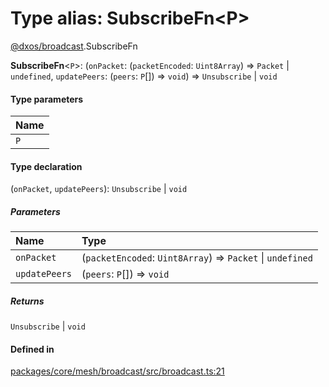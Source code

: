 # Type alias: SubscribeFn<P\>

[@dxos/broadcast](../modules/dxos_broadcast.md).SubscribeFn

 **SubscribeFn**<`P`\>: (`onPacket`: (`packetEncoded`: `Uint8Array`) => `Packet` \| `undefined`, `updatePeers`: (`peers`: `P`[]) => `void`) => `Unsubscribe` \| `void`

#### Type parameters

| Name |
| :------ |
| `P` |

#### Type declaration

(`onPacket`, `updatePeers`): `Unsubscribe` \| `void`

##### Parameters

| Name | Type |
| :------ | :------ |
| `onPacket` | (`packetEncoded`: `Uint8Array`) => `Packet` \| `undefined` |
| `updatePeers` | (`peers`: `P`[]) => `void` |

##### Returns

`Unsubscribe` \| `void`

#### Defined in

[packages/core/mesh/broadcast/src/broadcast.ts:21](https://github.com/dxos/dxos/blob/main/packages/core/mesh/broadcast/src/broadcast.ts#L21)
